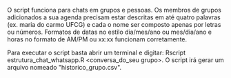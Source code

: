 O script funciona para chats em grupos e pessoas. Os membros de grupos adicionados a sua agenda precisam estar descritas em até quatro palavras (ex. maria do carmo UFCG) e cada o nome ser composto apenas por letras ou números.
Formatos de datas no estilo dia/mes/ano ou mes/dia/ano e horas no formato de AM/PM ou xx:xx funcionam corretamente.

Para executar o script basta abrir um terminal e digitar: Rscript estrutura_chat_whatsapp.R <conversa_do_seu grupo>. O script irá gerar um arquivo nomeado "historico_grupo.csv".
